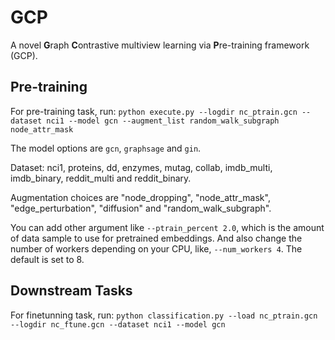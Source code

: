 # GCP
A novel **G**raph **C**ontrastive multiview learning via **P**re-training framework (GCP).

## Pre-training
For pre-training task, run:
`python execute.py --logdir nc_ptrain.gcn --dataset nci1 --model gcn --augment_list random_walk_subgraph  node_attr_mask`

The model options are `gcn`, `graphsage` and `gin`.

Dataset: nci1, proteins, dd, enzymes, mutag, collab, imdb_multi, imdb_binary, reddit_multi and reddit_binary.

Augmentation choices are "node_dropping", "node_attr_mask", "edge_perturbation", "diffusion" and  "random_walk_subgraph".

You can add other argument like `--ptrain_percent 2.0`, which is the amount of data sample to use for pretrained embeddings. And also change the number of workers depending on your CPU, like, `--num_workers 4`. The default is set to 8. 

## Downstream Tasks
For finetunning task, run:
`python classification.py --load nc_ptrain.gcn --logdir nc_ftune.gcn --dataset nci1 --model gcn`


